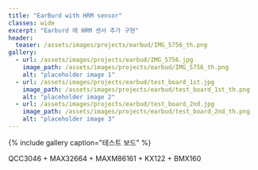 ```yaml
---
title: "EarBurd with HRM sensor"
classes: wide
excerpt: "Earburd 에 HRM 센서 추가 구현"
header:
  teaser: /assets/images/projects/earbud/IMG_5756_th.png
gallery:
  - url: /assets/images/projects/earbud/IMG_5756.jpg
    image_path: /assets/images/projects/earbud/IMG_5756_th.png
    alt: "placeholder image 1"
  - url: /assets/images/projects/earbud/test_board_1st.jpg
    image_path: /assets/images/projects/earbud/test_board_1st_th.png
    alt: "placeholder image 2"
  - url: /assets/images/projects/earbud/test_board_2nd.jpg
    image_path: /assets/images/projects/earbud/test_board_2nd_th.png
    alt: "placeholder image 3"      
---
```


{% include gallery caption="테스트 보드" %}

QCC3046 + MAX32664 + MAXM86161 + KX122 + BMX160 
